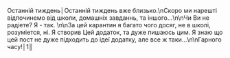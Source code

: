 Останній тиждень│Останній тиждень вже близько.\nСкоро ми нарешті відпочинемо від школи, домашніх завданнь, та іншого...\n\nЧи Ви не радіете? Я - так. \n\nЗа цей карантин я багато чого досяг, не в школі, розуміется, ні. Я створив Цей додаток, та дуже пишаюсь цим. Я знаю що цей пост не дуже підходить до ідеї додатку, але все ж таки...\n\nГарного часу!│1║
